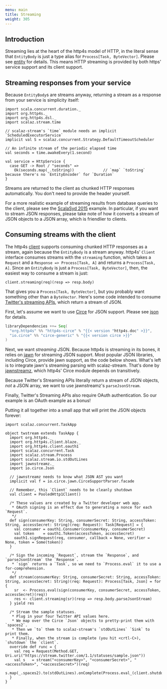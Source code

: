 ```yaml
---
menu: main
title: Streaming
weight: 305
---
```


## Introduction

Streaming lies at the heart of the http4s model of HTTP, in the literal sense that `EntityBody`
is just a type alias for `Process[Task, ByteVector]`. Please see [entity] for details. This means
HTTP streaming is provided by both https' service support and its client support.

## Streaming responses from your service

Because `EntityBody`s are streams anyway, returning a stream as a response from your service is
simplicity itself:

```tut:book
import scala.concurrent.duration._
import org.http4s._
import org.http4s.dsl._
import scalaz.stream.time

// scalaz-stream's `time` module needs an implicit `ScheduledExecutorService`
implicit val S = scalaz.concurrent.Strategy.DefaultTimeoutScheduler

// An infinite stream of the periodic elapsed time
val seconds = time.awakeEvery(1.second)

val service = HttpService {
  case GET -> Root / "seconds" =>
    Ok(seconds.map(_.toString))             // `map` `toString` because there's no `EntityEncoder` for `Duration`
}
```

Streams are returned to the client as chunked HTTP responses automatically. You don't need to provide the header yourself.

For a more realistic example of streaming results from database queries to the client, please see the
[ScalaSyd 2015] example. In particular, if you want to stream JSON responses, please take note of how
it converts a stream of JSON objects to a JSON array, which is friendlier to clients.

## Consuming streams with the client

The http4s [client] supports consuming chunked HTTP responses as a stream, again because the
`EntityBody` is a stream anyway. http4s' `Client` interface consumes streams with the `streaming`
function, which takes a `Request` and a `Response => Process[Task, A]` and returns a
`Process[Task, A]`. Since an `EntityBody` is just a `Process[Task, ByteVector]`, then, the easiest way
to consume a stream is just:

```tut:fail
client.streaming(req)(resp => resp.body)
```

That gives you a `Process[Task, ByteVector]`, but you probably want something other than a `ByteVector`.
Here's some code intended to consume [Twitter's streaming APIs], which return a stream of JSON.

First, let's assume we want to use [Circe] for JSON support. Please see [json] for details.

```scala
libraryDependencies ++= Seq(
  "org.http4s" %% "http4s-circe" % "{{< version "http4s.doc" >}}",
  "io.circe" %% "circe-generic" % "{{< version circe >}}"
)
```

Next, we want _streaming_ JSON. Because http4s is streaming in its bones, it relies on [jawn] for
streaming JSON support. Most popular JSON libraries, including Circe, provide jawn support, as
the code below shows. What's left is to integrate jawn's streaming parsing with scalaz-stream.
That's done by [jawnstreamz], which http4s' Circe module depends on transitively.

Because Twitter's Streaming APIs literally return a stream of JSON objects, _not_ a JSON array,
we want to use jawnstreamz's `parseJsonStream`.

Finally, Twitter's Streaming APIs also require OAuth authentication. So our example is an OAuth
example as a bonus!

Putting it all together into a small app that will print the JSON objects forever:

```tut:book
import scalaz.concurrent.TaskApp

object twstream extends TaskApp {
  import org.http4s._
  import org.http4s.client.blaze._
  import org.http4s.client.oauth1
  import scalaz.concurrent.Task
  import scalaz.stream.Process
  import scalaz.stream.io.stdOutLines
  import jawnstreamz._
  import io.circe.Json

  // jawnstreamz needs to know what JSON AST you want
  implicit val f = io.circe.jawn.CirceSupportParser.facade

  // Remember, this `Client` needs to be cleanly shutdown
  val client = PooledHttp1Client()

  /* These values are created by a Twitter developer web app.
   * OAuth signing is an effect due to generating a nonce for each `Request`.
   */
  def sign(consumerKey: String, consumerSecret: String, accessToken: String, accessSecret: String)(req: Request): Task[Request] = {
    val consumer = oauth1.Consumer(consumerKey, consumerSecret)
    val token    = oauth1.Token(accessToken, accessSecret)
    oauth1.signRequest(req, consumer, callback = None, verifier = None, token = Some(token))
  }

  /* Sign the incoming `Request`, stream the `Response`, and `parseJsonStream` the `Response`.
   * `sign` returns a `Task`, so we need to `Process.eval` it to use a for-comprehension.
   */
  def stream(consumerKey: String, consumerSecret: String, accessToken: String, accessSecret: String)(req: Request): Process[Task, Json] = for {
    sr  <- Process.eval(sign(consumerKey, consumerSecret, accessToken, accessSecret)(req))
    res <- client.streaming(sr)(resp => resp.body.parseJsonStream)
  } yield res

  /* Stream the sample statuses.
   * Plug in your four Twitter API values here.
   * We map over the Circe `Json` objects to pretty-print them with `spaces2`.
   * Then we `to` them to scalaz-stream's `stdOutLines` `Sink` to print them.
   * Finally, when the stream is complete (you hit <crtl-C>), `shutdown` the `client`.
  override def runc = {
    val req = Request(Method.GET, Uri.uri("https://stream.twitter.com/1.1/statuses/sample.json"))
    val s   = stream("<consumerKey>", "<consumerSecret>", "<accessToken>", "<accessSecret>")(req)
    s.map(_.spaces2).to(stdOutLines).onComplete(Process.eval_(client.shutdown)).run
  }
}
```

[client]: ../client
[entity]: ../entity
[ScalaSyd 2015]: https://bitbucket.org/da_terry/scalasyd-doobie-http4s
[json]: ../json
[jawn]: https://github.com/non/jawn
[jawnstreamz]: https://github.com/rossabaker/jawn-fs2/tree/jawn-streamz
[Twitter's streaming APIs]: https://dev.twitter.com/streaming/overview
[circe]: https://circe.github.io/circe/
